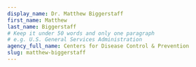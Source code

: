 ```yaml
---
display_name: Dr. Matthew Biggerstaff
first_name: Matthew
last_name: Biggerstaff
# Keep it under 50 words and only one paragraph
# e.g. U.S. General Services Administration
agency_full_name: Centers for Disease Control & Prevention
slug: matthew-biggerstaff
---
```

